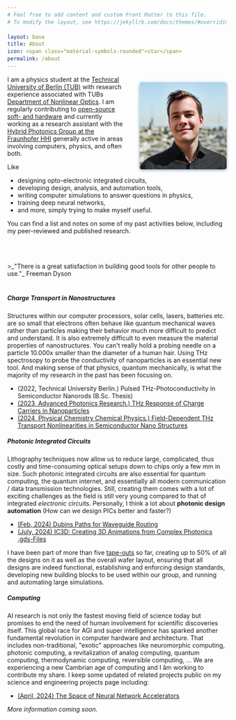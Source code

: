 ```yaml
---
# Feel free to add content and custom Front Matter to this file.
# To modify the layout, see https://jekyllrb.com/docs/themes/#overriding-theme-defaults

layout: base
title: About
icon: <span class="material-symbols-rounded">star</span>
permalink: /about
---
```


<!-- Add APPLUASE BUTTON
https://lazyren.github.io/devlog/add-applause-button-for-jekyll-post.html
-->

<!--Add a TOC for posts using:
https://afeld.github.io/bootstrap-toc/#layout
https://idratherbewriting.com/documentation-theme-jekyll/mydoc_sidebar_navigation.html
https://loopback.io/doc/en/contrib/code-contrib-lb2-lb3.html
-->

<!--Add sidenotes in the margins using:
https://acdlite.github.io/jquery.sidenotes/
https://edwardtufte.github.io/tufte-css/#
https://forum.getkirby.com/t/sidenotes-marginnotes-in-kirby/18778/2

Example:
https://gwern.net/spaced-repetition
-->

<!--**Gain of recources is the fundamental enabler of societal progress and stability.** Peace between groups and countries, democratic political structures, higher education, nourishing food, clean water, energy, ... We must avoid cultural zero-sum games or face the collapse of these societies.

**Popular and social media are, per definition, noise.** 

---

**Technology enables fundamental progress. Awe inspires altruism. And so we must realize research and engineering ideas that solve the challenging problems of our time while creating hope for a better future.**

**There is a vast gap between the limits imposed onto us by physical law and what we have engineered our world to be. I believe the most moral act is to push applied research and engineering efforts to bridge this gap.**


**Actively studying:**
+ Advanced semiconductor technology physics and manufacturing.
+ Integrated photonics.
+ Electric engineering fundamentals with a focus on analog computing.  -->

<!--
My work at the Fraunhofer HHI.
+ Creating designs and layouts for photonic integrated circuits using Python, NAZCA, KLayout, and our custom library of building blocks and scripts.
+ Developing new building blocks and modules from the start to finish.
+ Verifying and optimizing arrayed waveguide gratings (AWGs) using Epipprop and Fimmwave, automating the simulation and analysis process, and creating an easy to use software on a dedicated computer to make it easy for anyone to use and maximize our efficiency within the group.
+ Assembling, checking, and organizing final wafer masks for the tapeout within the group, making sure all the designs would indeed work and be manufactured as intended. 
+ Setting and documenting standards for pretty much all practices including the building block library, Epipprop simulation automation

Work-inspired side projects:
+ Unprompted, I solved the direct routing problem that kept causing errors, delays, and poorly optimized waveguide layouts by implementing and integrating Dubins paths which is the mathematically proven shortest path between two vectors with a given minimum bending radius. This made me known within the entire group overnight.
+ Again unprompted, I also developed, implemented, and integrated a global auto-routing algorithm which is optimized to minimize waveguide losses, crosstalk, save hours if not days of work as well as enable the design of complex heterogenic PIC structures with >1000 components which was utterly unthinkable before. -->

<!-- MACHINE LEANRNING | HARDWARE ARCHITECTURE | NEUROMORPHIC COMPUTING | NANOTECHNOLOGY | NANOPHOTONIC -->

<style>
    img[alt=Profile] {
        float: right; 
        width: 200px; 
        border-radius: 5px;
        margin-top: 15px; 
        margin-left: 30px; 
        margin-bottom: 15px; 
        box-shadow: 0px 2px 6px #14518386;
    }

    @media only screen and (max-width: 600px) {
        img[alt=Profile] {
            margin-left: 30px;
            width: 50%;
            border-radius:5px;
            margin-bottom: 10px;
            margin-top: 25px;
        }
    }
</style>
![Profile](/images/Quentin_Fotoshoot_AI_Jan_2024.png)

<!--I am the founder of [Simia Engineering]() where we create various electronic products and build the hardware manufacturing infrastructure to enable the rise of artificial general/super intelligence. -->

I am a physics student at the [Technical University of Berlin (TUB)](https://www.tu.berlin/en/) with research experience associated with TUBs [Department of Nonlinear Optics](https://www.tu.berlin/en/nlo). I am regularly contributing to [open-source soft- and hardware](https://github.com/QuentinWach) and currently working as a research assistant with the [Hybrid Photonics Group at the Fraunhofer HHI](https://www.hhi.fraunhofer.de/en/index.html) generally active in areas involving computers, physics, and often both.

Like 
+ designing opto-electronic integrated circuits,
+ developing design, analysis, and automation tools, 
+ writing computer simulations to answer questions in physics, 
+ training deep neural networks, 
+ and more, simply trying to make myself useful. 

You can find a list and notes on some of my past activities below, including my peer-reviewed and published research. 


<!--technologies like analog computing hardware to empower artificial intelligence and neuromorphic computing both in form of electronics as well as photonics.-->


<!--I am trained as an applied/engineering physicist with a B.Sc. from the [Technical University of Berlin (TUB)](https://www.tu.berlin/en/) and later dropped out of the M.Sc. program for applied physics to start bridging the gab between theory and application. I have previous research experience associated with TUBs [Department of Nonlinear Optics](https://www.tu.berlin/en/nlo) and worked as a research assistant with the [Hybrid Photonics Group at the Fraunhofer HHI](https://www.hhi.fraunhofer.de/en/index.html). -->

<!-- currently working on quantum mechanical descriptions of **_charge-carrier transport in nanostructures_**, research relevant to develop the next generation of solar cells, 6G internet, and various other technologies, while also creating **_integrated photonic circuits_** (schematics, layout, simulations, and testing), this time applying my knowledge to build 6G signal transcievers, enable quantum internet and computing applications, as well as accelerate artificial intelligence (AI) in the hybrid photonics group at [Fraunhofer HHI](https://www.hhi.fraunhofer.de/en/index.html) as a research assistant. -->

<!-- You can find a list and notes on some of my past activities below, including my research. I have a long existing passion for **_artificial intelligence / neuroscience_** and am really excited about technologies like [analog computing hardware to empower artificial intelligence](https://www.youtube.com/watch?v=GVsUOuSjvcg) and [neuromorphic computing](https://www.youtube.com/watch?v=Qow8pIvExH4) both in form of electronics as well as photonics. -->


<!--
Some people I loved/love working with and am very thankful to are
<div class="tag_list"> 
    <a href="https://www.semanticscholar.org/author/Michael-T.-Quick/32261685"><div class="tag">Dr. Michael T. Quick</div></a>
    <a href="https://scholar.google.de/citations?user=MXFRsewAAAAJ&hl=de&oi=sra"><div class="tag">Dr. Alexander W. Achtstein</div></a>
    <div class="tag">Dr. Sabrine Ayari</div>
    <div class="tag">Prof. Dr. Nina Ownischikov</div>
    <div class="tag">M.Sc. Martin Kresse</div>
</div>
-->
<div style="height: 50px;">
</div>
>_"There is a great satisfaction in building good tools for other people to use."_ Freeman Dyson
<div style="height: 20px;">
</div>

<!--The differences between the bright future of humanity and the dark realities of our present are so large that I see it as categorically imperative to advance research and engineering solving humanities greatest challenges." (Me. I said that. Right here. I tend to be dramatic but that's what I believe.) -->

##### Charge Transport in Nanostructures
<!--
<style>
    img[alt=Nano] {float: right; width: 200px; border-radius: 10%; margin-left: 10px; box-shadow: 0px 0px 0px #14518386;}
</style>
![Nano](/images/NS_Title_Graphic_Square_3.png) -->
<!--All of engineering is based on material science and its limitations and many of the most advanced modern technologies are nanotechnologies. That includes computers, solar cells, batteries, sensors, lasers, and so on. It is relevant to understand the material properties of the nanoscopic structures they utilize. -->


Structures within our computer processors, solar cells, lasers, batteries etc. are so small that electrons often behave like quantum mechanical waves rather than particles making their behavior much more difficult to predict and understand. It is also extremely difficult to even measure the material properties of nanostructures. You can't really hold a probing needle on a particle 10.000x smaller than the diameter of a human hair. Using THz spectrosopy to probe the conductivity of nanoparticles is an essential new tool. And making sense of that physics, quantum mechanically, is what the majority of my research in the past has been focusing on. 

+ (2022, Technical University Berlin.) Pulsed THz-Photoconductivity in Semiconductor Nanorods (B.Sc. Thesis)
+ [(2023, Advanced Photonics Research.) THz Response of Charge Carriers in Nanoparticles](https://onlinelibrary.wiley.com/doi/10.1002/adpr.202200243)
+ [(2024, Physical Chemistry Chemical Physics.) Field-Dependent THz Transport Nonlinearities in Semiconductor Nano Structures](https://doi.org/10.1039/D4CP00952E)

##### Photonic Integrated Circuits
Lithography techniques now allow us to reduce large, complicated, thus costly and time-consuming optical setups down to chips only a few mm in size. Such photonic integrated circuits are also essential for quantum computing, the quantum internet, and essentially all modern communication / data transmission technologies. Still, creating them comes with a lot of exciting challenges as the field is still very young compared to that of integrated _electronic_ circuits. Personally, I think a lot about **photonic design automation** (How can we design PICs better and faster?)

* [(Feb, 2024) Dubins Paths for Waveguide Routing](https://quentinwach.com/science-engineering/2024/02/15/dubins-paths-for-waveguide-routing.html)
* [(July, 2024) IC3D: Creating 3D Animations from Complex Photonics .gds-Files](https://github.com/QuentinWach/IC3D)


I have been part of more than five [tape-outs](https://en.wikipedia.org/wiki/Tape-out) so far, creating up to 50% of all the designs on it as well as the overall wafer layout, ensuring that all designs are indeed functional, establishing and enforcing design standards, developing new building blocks to be used within our group, and running and automating large simulations.

##### Computing
AI research is not only the fastest moving field of science today but promises to end the need of human involvement for scientific discoveries itself. This global race for AGI and super intelligence has sparked another fundamental revolution in computer hardware and architecture. That includes non-traditional, "exotic" approaches like neuromorphic computing, photonic computing, a revitalization of analog computing, quantum computing, thermodynamic computing, reversible computing, ... We are experiencing a new Cambrian age of computing and I âm working to contribute my share. I keep some updated of related projects public on my science and engineering projects page including:

* [(April, 2024) The Space of Neural Network Accelerators](random/2024/04/10/AI-chip-market.html)


_More information coming soon._

<!--
1180 people follow me on Twitter: [images and names of all the verified followers]
45 people starred my software on GitHub: [images of people on GitHub]
4 articles cite my 2 research papers on Google Scholar.
--->

<!--**Quantum computing**, **photonic computing**, **thermodynamic computing**, **biological computing**, or plain and simple **analog computing**... I love exploring old and new computer architectures and think of using strange new physics to do so.


While I find **photonic computing** (How can we build faster and more energy efficient computers using photons instead of electrons?) incredibly promising and exciting, I currently prefer to explore -->

<!--### Artificial Intelligence
Among others, PICs enable new computing technologies. That brought ...

**Hardware for AI**...
-->
<!-- 
### Simulations & Programmatic Visualizations
I like to model, simulate, and visualize complex and chaotic physical systems both for work as well as a hobby. For some time, I regularly shared simple animations online that have been viewed hundreds of thousands of times on Twitter and Reddit.

Due to popular demand, I also created (from scratch) a [website to teach students how to create scientific figures and animations with Python for free](https://quentinwach.com/Animating-Science):

<style>
    img[alt=ScienceAnim] {float: center; width: 100%; border-radius: 15px; margin-top:10px;}
</style>
<a href="https://quentinwach.com/Animating-Science">
![ScienceAnim](/images/science animations/top_pic_2.png)
</a>
-->

<!-- ######################################################## -->
<!--This lead to minor collaborations with the popular Python library for scientific graphs [Matplotlib]() and the YouTube Channel Veritasium with ... followers ... -->

<!--
<style>
    img[alt=ScienceAnim] {float: center; width: 100%; border-radius: 15px; margin: 10px;}
</style>
![ScienceAnim](/images/science animations/top_pic_second.png)

<div class="tag_list" style="text-align: center;">
    <img src="/images/science animations/conway.gif" alt="ScienceAnim" style="width: 30%; ">
    <img src="/images/science animations/gold.gif" alt="ScienceAnim" style="width: 30%;">
    <img src="/images/science animations/happy3.gif" alt="ScienceAnim" style="width: 30%; ">
    <img src="/images/science animations/movieComp.gif" alt="ScienceAnim" style="width: 30%;">
</div>
-->

<!--
**Art & Music.**
I was born into the world of art and quickly made a career out of it from a young age (selling drawings, commission paintings, and performing as a pianist, producing music for indie movies, videos, and games). Yet, since I wanted or rather needed to make myself truly useful, I left that career trajectory at the age of 18, left my home city, and went into science and engineering. Still, once or twice a year, I may still sit down for an hour or two to draw, paint, sculpt, and play something on one of many musical instruments. What will always last, is the desire to create and my strong entrepreneurial spirit.

Read my short story about [why I switched from art to science.](https://quentinwach.com/biography,/story/2024/02/10/Who-am-I.html)

You can [see some more of my artwork here]().

<div style="text-align: flex; filter:grayscale(100%);">

<blockquote class="instagram-media" data-instgrm-permalink="https://www.instagram.com/p/CaDhH4esuzN/?utm_source=ig_embed&amp;utm_campaign=loading" data-instgrm-version="14" target="_blank"  style="align: flex;">Ein Beitrag geteilt von Quentin (@quentinwach)</a></p></div></blockquote> <script async src="//www.instagram.com/embed.js"></script>

<blockquote class="instagram-media" data-instgrm-permalink="https://www.instagram.com/p/CeendVqs-zr/?utm_source=ig_embed&amp;utm_campaign=loading" data-instgrm-version="14" target="_blank" style="align: flex;">Ein Beitrag geteilt von Quentin (@quentinwach)</a></p></div></blockquote> <script async src="//www.instagram.com/embed.js"></script>

</div>

My professional performances and tracks/compositions I created in the past are mostly lost/difficult to recover. Yet, some of my more spontaneously made music to amuse myself can still be found on the internet:
<div style="text-align: center; filter:grayscale(100%);">
    <iframe width="100%" height="166" scrolling="no" frameborder="no" allow="autoplay" src="https://w.soundcloud.com/player/?url=https%3A//api.soundcloud.com/tracks/216943258&color=%2312100e&auto_play=false&hide_related=false&show_comments=true&show_user=true&show_reposts=false&show_teaser=true"></iframe><div style="font-size: 10px; color: #cccccc;line-break: anywhere;word-break: normal;overflow: hidden;white-space: nowrap;text-overflow: ellipsis; font-family: Interstate,Lucida Grande,Lucida Sans Unicode,Lucida Sans,Garuda,Verdana,Tahoma,sans-serif;font-weight: 100;"><a href="https://soundcloud.com/quentin_quinten" title="Quentin" target="_blank" style="color: #cccccc; text-decoration: none;">Quentin</a> · <a href="https://soundcloud.com/quentin_quinten/the-saltwater-scourge-league-of-legends-tribute-justanidea" title="The Saltwater Scourge - #JustAnIdea" target="_blank" style="color: #cccccc; text-decoration: none;">The Saltwater Scourge</a></div>

    <iframe width="100%" height="166" src="https://www.youtube.com/embed/1OuQWoUuKaw?si=83mdV7XtsNq--Xf2" title="YouTube video player" frameborder="0" allow="accelerometer; autoplay; clipboard-write; encrypted-media; gyroscope; picture-in-picture; web-share" allowfullscreen></iframe>

    <iframe width="100%" height="166" scrolling="no" frameborder="no" allow="autoplay" src="https://w.soundcloud.com/player/?url=https%3A//api.soundcloud.com/tracks/228502504&color=%2312100e&auto_play=false&hide_related=false&show_comments=true&show_user=true&show_reposts=false&show_teaser=true"></iframe><div style="font-size: 10px; color: #cccccc;line-break: anywhere;word-break: normal;overflow: hidden;white-space: nowrap;text-overflow: ellipsis; font-family: Interstate,Lucida Grande,Lucida Sans Unicode,Lucida Sans,Garuda,Verdana,Tahoma,sans-serif;font-weight: 100;"><a href="https://soundcloud.com/quentin_quinten" title="Quentin" target="_blank" style="color: #cccccc; text-decoration: none;">Quentin</a> · <a href="https://soundcloud.com/quentin_quinten/kazoo-gitarren-orgel-swing-probe" title="Something Something" target="_blank" style="color: #cccccc; text-decoration: none;">Something Something</a></div>
</div>

-->

<!--
### Other Research Experience / Training
**[Helmholtz-Centre Berlin: Institute for Quantum Phenomena in New Materials (2024)](https://www.helmholtz-berlin.de/forschung/oe/qm/quantenphaenomene/index_en.html)**
+ Ultra-Low Temperature Thermometry and Vacuum Technology
+ Characterization of Superconductors

**[Fraunhofer Heinrich Hertz-Institute for Telecommunication (2023)](https://www.hhi.fraunhofer.de/)**
+ **Characterization of Mach-Zehnder Modulators**

**[TU Berlin Research Group for Opto-Electronics and Quantum Devices (2023-2024)](https://www.tu.berlin/agquantumdevices/ueber-uns)**
+ **Electron-Beam Lithography** 
+ **Preparation and Characterization with Transition-Metal Dichalcogenides**
+ **In-Situ Analysis During MOCVD
Growth of III/V Semiconductors**
+ **Scanning Electron Microscopy**
+ **Atomic Force Microscopy**

**Nonlinear Dynamics & Chaos with Prof. Dr. Zahkarova (2022)**


**Advanced Quantum Mechanics & Quantum Field Theory (2023)**

_More details coming as I just started populating this website._
-->